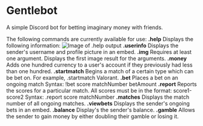 # Gentlebot
A simple Discord bot for betting imaginary money with friends.

The following commands are currently available for use:
**.help**
Displays the following information:
![Image of .help output](https://i.imgur.com/2m4AIkq.png)
**.userinfo**
Displays the sender's username and profile picture in an embed.
**.img**
Requires at least one argument. Displays the first image result for the arguments.
**.money**
Adds one hundred currency to a user's account if they previously had less than one hundred.
**.startmatch**
Begins a match of a certain type which can be bet on. For example, .startmatch Valorant.
**.bet**
Places a bet on an ongoing match
Syntax: !bet score matchNumber betAmount
**.report**
Reports the scores for a particular match.
All scores must be in the format: score1-score2
Syntax: .report score matchNumber
**.matches**
Displays the match number of all ongoing matches.
**.viewbets**
Displays the sender's ongoing bets in an embed.
**.balance**
Display's the sender's balance.
**.gamble**
Allows the sender to gain money by either doubling their gamble or losing it.